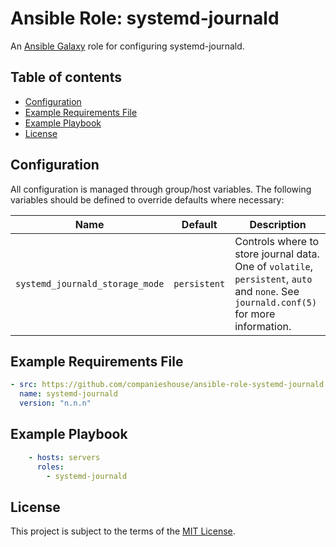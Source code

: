 # Ansible Role: systemd-journald 

An [Ansible Galaxy](https://galaxy.ansible.com/) role for configuring systemd-journald.

## Table of contents

* [Configuration][1]
* [Example Requirements File][2]
* [Example Playbook][3]
* [License][4]

[1]: #configuration
[2]: #example-requirements-file
[3]: #example-playbook
[4]: #license

## Configuration

All configuration is managed through group/host variables. The following variables should be defined to override defaults where necessary:

| Name           | Default             | Description                                                                           |
|----------------|---------------------|---------------------------------------------------------------------------------------|
| `systemd_journald_storage_mode` | `persistent` | Controls where to store journal data. One of `volatile`, `persistent`, `auto` and `none`. See `journald.conf(5)` for more information. |

## Example Requirements File

```yml
- src: https://github.com/companieshouse/ansible-role-systemd-journald
  name: systemd-journald
  version: "n.n.n"
```

## Example Playbook

```yml
    - hosts: servers
      roles:
        - systemd-journald
```

## License

This project is subject to the terms of the [MIT License](/LICENSE).
